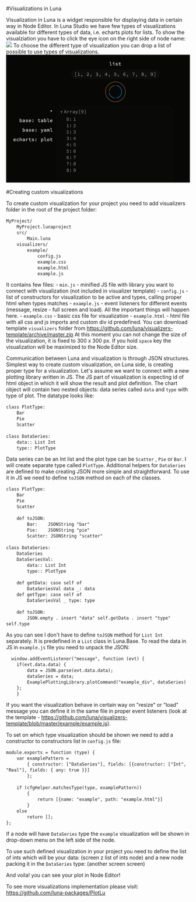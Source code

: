 #Visualizations in Luna

Visualization in Luna is a widget responsible for displaying data in certain way in Node Editor. In Luna Studio we have few types of visualizations available for different types of data, i.e. echarts plots for lists.
To show the visualziation you have to click the eye icon on the right side of node name:
![](/assets/visualizations_eye_icon.png)
To choose the different type of visualization you can drop a list of possible to use types of visualizations.
![](/assets/visualizations_drop_list.png)

#Creating custom visualizations

To create custom visualization for your project you need to add visualizers folder in the root of the project folder:
```
MyProject/
	MyProject.lunaproject
	src/
    	Main.luna
	visualizers/
    	example/
        	config.js
        	example.css
        	example.html
        	example.js       	 
```
It contains few files:
    - `min.js` - minified JS file with library you want to connect with visualization (not included in visualizer template)
    - `config.js` - list of constructors for visualization to be active and types, calling proper html when types matches
    - `example.js` - event listeners for different events (message, resize - full screen and load). All the important things will happen here.
    - `example.css` - basic  css file for visualization
    - `example.html` - html file with all css and js imports and custom div id predefined.
You can download template `visualizers` folder from https://github.com/luna/visualizers-template/archive/master.zip
At this moment you can not change the size of the visualization, it is fixed to 300 x 300 px. If you hold `space` key the visualization will be maximized to the Node Editor size.


Communication between Luna and visualization is through JSON structures. Simplest way to create custom visualization, on Luna side, is creating proper type for a visualization. Let's assume we want to connect with a new plotting library written in JS. The JS part of visualization is expecting id of html object in which it will show the result and plot definition. The chart object will contain two nested objects: data series called `data` and `type` with type of plot. The datatype looks like:
```
class PlotType:
	Bar
	Pie
	Scatter

class DataSeries:
	data:: List Int
	type:: PlotType
```
Data series can be an Int list and the plot type can be `Scatter` , `Pie` or `Bar`. I will create separate type called `PlotType`. Additional helpers for `DataSeries` are defined to make creating JSON more simple and straightforward. To use it in JS we need to define `toJSON` method on each of the classes.
```
class PlotType:
	Bar
	Pie
	Scatter

	def toJSON:
    	Bar: 	JSONString "bar"
    	Pie: 	JSONString "pie"
    	Scatter: JSONString "scatter"

class DataSeries:
	DataSeries
	DataSeriesVal:
    	data:: List Int
    	type:: PlotType

	def getData: case self of
    	DataSeriesVal data _: data
	def getType: case self of
    	DataSeriesVal _ type: type

	def toJSON:
    	JSON.empty . insert "data" self.getData . insert "type" self.type
```
As you can see I don't have to define `toJSON` method for `List Int` separately. It is predefined in a `List` class in Luna.Base.
To read the data in JS in `example.js` file you need to unpack the JSON:
```
  window.addEventListener("message", function (evt) {
	if(evt.data.data) {
    	data = JSON.parse(evt.data.data);
    	dataSeries = data;
    	ExamplePlottingLibrary.plotCommand("example_div", dataSeries)
	};
	}
```
If you want the visualization behave in certain way on "resize" or "load" message you can define it in the same file in proper event listeners (look at the template - https://github.com/luna/visualizers-template/blob/master/example/example.js).

To set on which type visualization should be shown we need to add a constructor to constructors list in `config.js` file:
```
module.exports = function (type) {
    var examplePattern =
        { constructor: ["DataSeries"], fields: [{constructor: ["Int", "Real"], fields: { any: true }}]
        };

    if (cfgHelper.matchesType(type, examplePattern))
        {
            return [{name: "example", path: "example.html"}]
        }
    else
        return [];
};
```
If a node will have `DataSeries` type the `example` visualization will be shown in drop-down menu on the left side of the node.

To use such defined visualization in your project you need to define the list of ints which will be your data: (screen z list of ints node)
and a new node packing it in the `DataSeries` type: (another screen screen)

And voila! you can see your plot in Node Editor!

To see more visualizations implementation please visit:
https://github.com/luna-packages/PlotLu
